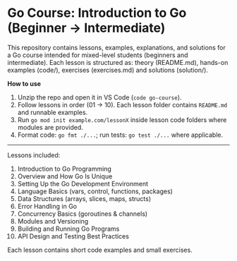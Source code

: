 # Go Course: Introduction to Go (Beginner → Intermediate)

This repository contains lessons, examples, explanations, and solutions for a Go course
intended for mixed-level students (beginners and intermediate). Each lesson is structured
as: theory (README.md), hands-on examples (code/), exercises (exercises.md) and solutions (solution/).

**How to use**
1. Unzip the repo and open it in VS Code (`code go-course`).
2. Follow lessons in order (01 → 10). Each lesson folder contains `README.md` and runnable examples.
3. Run `go mod init example.com/lessonX` inside lesson code folders where modules are provided.
4. Format code: `go fmt ./...`; run tests: `go test ./...` where applicable.

---
Lessons included:
01. Introduction to Go Programming
02. Overview and How Go Is Unique
03. Setting Up the Go Development Environment
04. Language Basics (vars, control, functions, packages)
05. Data Structures (arrays, slices, maps, structs)
06. Error Handling in Go
07. Concurrency Basics (goroutines & channels)
08. Modules and Versioning
09. Building and Running Go Programs
10. API Design and Testing Best Practices

Each lesson contains short code examples and small exercises.
